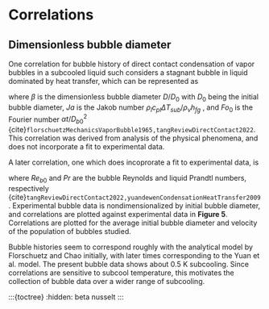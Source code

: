 # Correlations

## Dimensionless bubble diameter

One correlation for bubble history of direct contact condensation of vapor bubbles in a subcooled liquid such considers a stagnant bubble in liquid dominated by heat transfer, which can be represented as

<!-- {{ florschuetz_chao_1965 }} -->

where $\beta$ is the dimensionless bubble diameter ${D}/{{D}_{0}}$ with ${D}_{0}$ being the initial bubble diameter, ${Ja}$ is the Jakob number ${\rho}_{l} {c}_{pl} {\Delta {T}_{sub}} / {\rho}_{v} {h}_{fg}$ , and ${Fo}_{0}$ is the Fourier number ${\alpha} {t}/{{D}_{b0}^{2}}$ {cite}`florschuetzMechanicsVaporBubble1965,tangReviewDirectContact2022`. This correlation was derived from analysis of the physical phenomena, and does not incorporate a fit to experimental data.

A later correlation, one which does incoprorate a fit to experimental data, is

<!-- {{ yuan_et_al_2009 }} -->

where ${Re}_{b0}$ and ${Pr}$ are the bubble Reynolds and liquid Prandtl numbers, respectively {cite}`tangReviewDirectContact2022,yuandewenCondensationHeatTransfer2009`. Experimental bubble data is nondimensionalized by initial bubble diameter, and correlations are plotted against experimental data in **Figure&NonBreakingSpace;5**. Correlations are plotted for the average initial bubble diameter and velocity of the population of bubbles studied.

Bubble histories seem to correspond roughly with the analytical model by Florschuetz and Chao initially, with later times corresponding to the Yuan et al. model. The present bubble data shows about 0.5&NonBreakingSpace;K subcooling. Since correlations are sensitive to subcool temperature, this motivates the collection of bubble data over a wider range of subcooling.

:::{toctree}
:hidden:
beta
nusselt
:::

